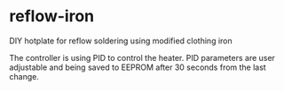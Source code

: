# reflow-iron
DIY hotplate for reflow soldering using modified clothing iron


The controller is using PID to control the heater. PID parameters are user adjustable and being saved to EEPROM after 30 seconds from the last change.

